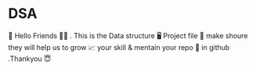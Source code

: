 # DSA
📌 Hello Friends 🤝🏻 . This is the Data structure 🖥️ Project file 📁 make shoure they will help us to grow  📈 your skill &amp;  mentain your repo 📎 in github .Thankyou 😇
